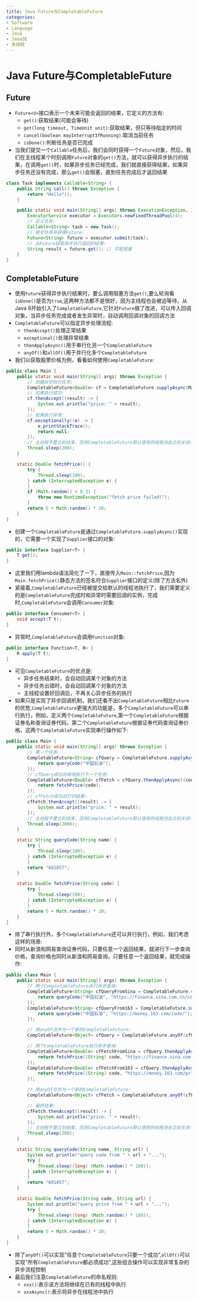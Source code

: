 ```yaml
---
title: Java Future与CompletableFuture
categories:
- Software
- Language
- Java
- JavaSE
- 多线程
---
```

# Java Future与CompletableFuture

## Future

- `Future<V>`接口表示一个未来可能会返回的结果，它定义的方法有:
  - `get()`:获取结果(可能会等待)
  - `get(long timeout, TimeUnit unit)`:获取结果，但只等待指定的时间
  - `cancel(boolean mayInterruptIfRunning)`:取消当前任务
  - `isDone()`:判断任务是否已完成
- 当我们提交一个`Callable`任务后，我们会同时获得一个`Future`对象，然后，我们在主线程某个时刻调用`Future`对象的`get()`方法，就可以获得异步执行的结果，在调用`get()`时，如果异步任务已经完成，我们就直接获得结果，如果异步任务还没有完成，那么`get()`会阻塞，直到任务完成后才返回结果

```java
class Task implements Callable<String> {
    public String call() throws Exception {
        return "Hello"();
    }

    public static void main(String[] args) throws ExecutionException, InterruptedException {
        ExecutorService executor = Executors.newFixedThreadPool(4);
        // 定义任务:
        Callable<String> task = new Task();
        // 提交任务并获得Future:
        Future<String> future = executor.submit(task);
        // 从Future获取异步执行返回的结果:
        String result = future.get(); // 可能阻塞
    }
}
```

## CompletableFuture

- 使用`Future`获得异步执行结果时，要么调用阻塞方法`get()`,要么轮询看`isDone()`是否为`true`,这两种方法都不是很好，因为主线程也会被迫等待，从Java 8开始引入了`CompletableFuture`,它针对`Future`做了改进，可以传入回调对象，当异步任务完成或者发生异常时，自动调用回调对象的回调方法
- `CompletableFuture`可以指定异步处理流程:
  - `thenAccept()`处理正常结果
  - `exceptional()`处理异常结果
  - `thenApplyAsync()`用于串行化另一个`CompletableFuture`
  - `anyOf()`和`allOf()`用于并行化多个`CompletableFuture`
- 我们以获取股票价格为例，看看如何使用`CompletableFuture`:

```java
public class Main {
    public static void main(String[] args) throws Exception {
        // 创建异步执行任务:
        CompletableFuture<Double> cf = CompletableFuture.supplyAsync(Main::fetchPrice);
        // 如果执行成功:
        cf.thenAccept((result) -> {
            System.out.println("price: " + result);
        });
        // 如果执行异常:
        cf.exceptionally((e) -> {
            e.printStackTrace();
            return null;
        });
        // 主线程不要立刻结束，否则CompletableFuture默认使用的线程池会立刻关闭:
        Thread.sleep(200);
    }

    static Double fetchPrice() {
        try {
            Thread.sleep(100);
        } catch (InterruptedException e) {
        }
        if (Math.random() < 0.3) {
            throw new RuntimeException("fetch price failed!");
        }
        return 5 + Math.random() * 20;
    }
}
```

- 创建一个`CompletableFuture`是通过`CompletableFuture.supplyAsync()`实现的，它需要一个实现了`Supplier`接口的对象:

```java
public interface Supplier<T> {
    T get();
}
```

- 这里我们用lambda语法简化了一下，直接传入`Main::fetchPrice`,因为`Main.fetchPrice()`静态方法的签名符合`Supplier`接口的定义(除了方法名外)
- 紧接着,`CompletableFuture`已经被提交给默认的线程池执行了，我们需要定义的是`CompletableFuture`完成时和异常时需要回调的实例，完成时,`CompletableFuture`会调用`Consumer`对象:

```java
public interface Consumer<T> {
    void accept(T t);
}
```

- 异常时,`CompletableFuture`会调用`Function`对象:

```java
public interface Function<T, R> {
    R apply(T t);
}
```

- 可见`CompletableFuture`的优点是:
  - 异步任务结束时，会自动回调某个对象的方法
  - 异步任务出错时，会自动回调某个对象的方法
  - 主线程设置好回调后，不再关心异步任务的执行
- 如果只是实现了异步回调机制，我们还看不出`CompletableFuture`相比`Future`的优势,`CompletableFuture`更强大的功能是，多个`CompletableFuture`可以串行执行，例如，定义两个`CompletableFuture`,第一个`CompletableFuture`根据证券名称查询证券代码，第二个`CompletableFuture`根据证券代码查询证券价格，这两个`CompletableFuture`实现串行操作如下:

```java
public class Main {
    public static void main(String[] args) throws Exception {
        // 第一个任务:
        CompletableFuture<String> cfQuery = CompletableFuture.supplyAsync(() -> {
            return queryCode("中国石油");
        });
        // cfQuery成功后继续执行下一个任务:
        CompletableFuture<Double> cfFetch = cfQuery.thenApplyAsync((code) -> {
            return fetchPrice(code);
        });
        // cfFetch成功后打印结果:
        cfFetch.thenAccept((result) -> {
            System.out.println("price: " + result);
        });
        // 主线程不要立刻结束，否则CompletableFuture默认使用的线程池会立刻关闭:
        Thread.sleep(2000);
    }

    static String queryCode(String name) {
        try {
            Thread.sleep(100);
        } catch (InterruptedException e) {
        }
        return "601857";
    }

    static Double fetchPrice(String code) {
        try {
            Thread.sleep(100);
        } catch (InterruptedException e) {
        }
        return 5 + Math.random() * 20;
    }
}
```

- 除了串行执行外，多个`CompletableFuture`还可以并行执行，例如，我们考虑这样的场景:
- 同时从新浪和网易查询证券代码，只要任意一个返回结果，就进行下一步查询价格，查询价格也同时从新浪和网易查询，只要任意一个返回结果，就完成操作:

```java
public class Main {
    public static void main(String[] args) throws Exception {
        // 两个CompletableFuture执行异步查询:
        CompletableFuture<String> cfQueryFromSina = CompletableFuture.supplyAsync(() -> {
            return queryCode("中国石油", "https://finance.sina.com.cn/code/");
        });
        CompletableFuture<String> cfQueryFrom163 = CompletableFuture.supplyAsync(() -> {
            return queryCode("中国石油", "https://money.163.com/code/");
        });

        // 用anyOf合并为一个新的CompletableFuture:
        CompletableFuture<Object> cfQuery = CompletableFuture.anyOf(cfQueryFromSina, cfQueryFrom163);

        // 两个CompletableFuture执行异步查询:
        CompletableFuture<Double> cfFetchFromSina = cfQuery.thenApplyAsync((code) -> {
            return fetchPrice((String) code, "https://finance.sina.com.cn/price/");
        });
        CompletableFuture<Double> cfFetchFrom163 = cfQuery.thenApplyAsync((code) -> {
            return fetchPrice((String) code, "https://money.163.com/price/");
        });

        // 用anyOf合并为一个新的CompletableFuture:
        CompletableFuture<Object> cfFetch = CompletableFuture.anyOf(cfFetchFromSina, cfFetchFrom163);

        // 最终结果:
        cfFetch.thenAccept((result) -> {
            System.out.println("price: " + result);
        });
        // 主线程不要立刻结束，否则CompletableFuture默认使用的线程池会立刻关闭:
        Thread.sleep(200);
    }

    static String queryCode(String name, String url) {
        System.out.println("query code from " + url + "...");
        try {
            Thread.sleep((long) (Math.random() * 100));
        } catch (InterruptedException e) {
        }
        return "601857";
    }

    static Double fetchPrice(String code, String url) {
        System.out.println("query price from " + url + "...");
        try {
            Thread.sleep((long) (Math.random() * 100));
        } catch (InterruptedException e) {
        }
        return 5 + Math.random() * 20;
    }
}
```

- 除了`anyOf()`可以实现"任意个`CompletableFuture`只要一个成功”,`allOf()`可以实现"所有`CompletableFuture`都必须成功”,这些组合操作可以实现非常复杂的异步流程控制
- 最后我们注意`CompletableFuture`的命名规则:
  - `xxx()`:表示该方法将继续在已有的线程中执行
  - `xxxAsync()`:表示将异步在线程池中执行